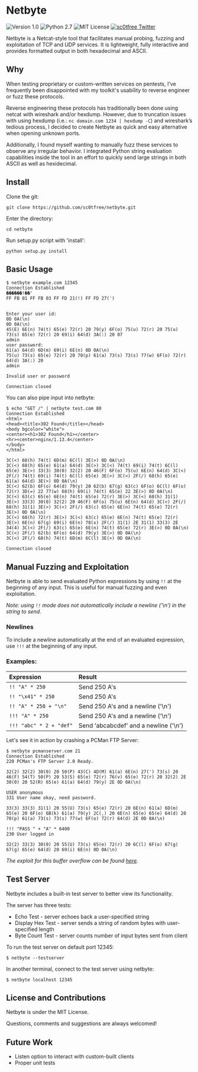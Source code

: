 # Netbyte

![Version 1.0](http://img.shields.io/badge/version-v1.0-orange.svg)
![Python 2.7](http://img.shields.io/badge/python-2.7-blue.svg)
![MIT License](http://img.shields.io/badge/license-MIT%20License-blue.svg)
[![sc0tfree Twitter](http://img.shields.io/twitter/url/http/shields.io.svg?style=social&label=Follow)](https://twitter.com/sc0tfree)

Netbyte is a Netcat-style tool that facilitates manual probing, fuzzing and exploitation of TCP and UDP services.
It is lightweight, fully interactive and provides formatted output in both hexadecimal and ASCII.

## Why

When testing proprietary or custom-written services on pentests, 
I’ve frequently been disappointed with my toolkit's usability to reverse engineer or fuzz these protocols.

Reverse engineering these protocols has traditionally been done using netcat with wireshark and/or hexdump.
However, due to truncation issues with using hexdump (i.e.: `nc domain.com 1234 | hexdump -C`)
and wireshark’s tedious process, I decided to create Netbyte as quick and easy alternative when opening unknown ports.

Additionally, I found myself wanting to manually fuzz these services to observe any irregular behavior. 
I integrated Python string evaluation capabilities inside the tool in an effort to quickly send large strings 
in both ASCII as well as hexidecimal.

## Install

Clone the git:
```
git clone https://github.com/sc0tfree/netbyte.git
```
Enter the directory:
```
cd netbyte
```
Run setup.py script with 'install':
```
python setup.py install
```

## Basic Usage

```
$ netbyte example.com 12345
Connection Established
������!��'
FF FB 01 FF FB 03 FF FD 21(!) FF FD 27(')


Enter your user id:
0D 0A(\n)
0D 0A(\n)
45(E) 6E(n) 74(t) 65(e) 72(r) 20 79(y) 6F(o) 75(u) 72(r) 20 75(u) 73(s) 65(e) 72(r) 20 69(i) 64(d) 3A(:) 20 07
admin
user password:
61(a) 64(d) 6D(m) 69(i) 6E(n) 0D 0A(\n)
75(u) 73(s) 65(e) 72(r) 20 70(p) 61(a) 73(s) 73(s) 77(w) 6F(o) 72(r) 64(d) 3A(:) 20
admin

Invalid user or password

Connection closed
```
You can also pipe input into netbyte:
```
$ echo "GET /" | netbyte test.com 80
Connection Established
<html>
<head><title>302 Found</title></head>
<body bgcolor="white">
<center><h1>302 Found</h1></center>
<hr><center>nginx/1.13.4</center>
</body>
</html>

3C(<) 68(h) 74(t) 6D(m) 6C(l) 3E(>) 0D 0A(\n)
3C(<) 68(h) 65(e) 61(a) 64(d) 3E(>) 3C(<) 74(t) 69(i) 74(t) 6C(l) 65(e) 3E(>) 33(3) 30(0) 32(2) 20 46(F) 6F(o) 75(u) 6E(n) 64(d) 3C(<) 2F(/) 74(t) 69(i) 74(t) 6C(l) 65(e) 3E(>) 3C(<) 2F(/) 68(h) 65(e) 61(a) 64(d) 3E(>) 0D 0A(\n)
3C(<) 62(b) 6F(o) 64(d) 79(y) 20 62(b) 67(g) 63(c) 6F(o) 6C(l) 6F(o) 72(r) 3D(=) 22 77(w) 68(h) 69(i) 74(t) 65(e) 22 3E(>) 0D 0A(\n)
3C(<) 63(c) 65(e) 6E(n) 74(t) 65(e) 72(r) 3E(>) 3C(<) 68(h) 31(1) 3E(>) 33(3) 30(0) 32(2) 20 46(F) 6F(o) 75(u) 6E(n) 64(d) 3C(<) 2F(/) 68(h) 31(1) 3E(>) 3C(<) 2F(/) 63(c) 65(e) 6E(n) 74(t) 65(e) 72(r) 3E(>) 0D 0A(\n)
3C(<) 68(h) 72(r) 3E(>) 3C(<) 63(c) 65(e) 6E(n) 74(t) 65(e) 72(r) 3E(>) 6E(n) 67(g) 69(i) 6E(n) 78(x) 2F(/) 31(1) 2E 31(1) 33(3) 2E 34(4) 3C(<) 2F(/) 63(c) 65(e) 6E(n) 74(t) 65(e) 72(r) 3E(>) 0D 0A(\n)
3C(<) 2F(/) 62(b) 6F(o) 64(d) 79(y) 3E(>) 0D 0A(\n)
3C(<) 2F(/) 68(h) 74(t) 6D(m) 6C(l) 3E(>) 0D 0A(\n)

Connection closed
```

## Manual Fuzzing and Exploitation

Netbyte is able to send evaluated Python expressions by using `!!` at the beginning of any input. This is useful for manual fuzzing and even exploitation.

*Note: using `!!` mode does not automatically include a newline ('\n') in the string to send.*

### Newlines

To include a newline automatically at the end of an evaluated expression, use `!!!` at the beginning of any input.

### Examples:
| Expression                | Result                                |
|:--------------------------|:--------------------------------------|
| `!! "A" * 250`            | Send 250 A's                          |
| `!! "\x41" * 250`         | Send 250 A's                          |
| `!! "A" * 250 + "\n"`     | Send 250 A's and a newline ('\n')     |
| `!!! "A" * 250`           | Send 250 A's and a newline ('\n')     |
| `!!! "abc" * 2 + "def"`   | Send 'abcabcdef' and a newline ('\n') |


Let's see it in action by crashing a PCMan FTP Server:
```
$ netbyte pcmanserver.com 21
Connection Established
220 PCMan's FTP Server 2.0 Ready.

32(2) 32(2) 30(0) 20 50(P) 43(C) 4D(M) 61(a) 6E(n) 27(') 73(s) 20 46(F) 54(T) 50(P) 20 53(S) 65(e) 72(r) 76(v) 65(e) 72(r) 20 32(2) 2E 30(0) 20 52(R) 65(e) 61(a) 64(d) 79(y) 2E 0D 0A(\n)

USER anonymous
331 User name okay, need password.

33(3) 33(3) 31(1) 20 55(U) 73(s) 65(e) 72(r) 20 6E(n) 61(a) 6D(m) 65(e) 20 6F(o) 6B(k) 61(a) 79(y) 2C(,) 20 6E(n) 65(e) 65(e) 64(d) 20 70(p) 61(a) 73(s) 73(s) 77(w) 6F(o) 72(r) 64(d) 2E 0D 0A(\n)

!!! "PASS " + "A" * 6400
230 User logged in

32(2) 33(3) 30(0) 20 55(U) 73(s) 65(e) 72(r) 20 6C(l) 6F(o) 67(g) 67(g) 65(e) 64(d) 20 69(i) 6E(n) 0D 0A(\n)

```

*The exploit for this buffer overflow can be found [here](https://www.exploit-db.com/exploits/27277/).*

## Test Server

Netbyte includes a built-in test server to better view its functionality.

The server has three tests:

* Echo Test - server echoes back a user-specified string
* Display Hex Test - server sends a string of random bytes with user-specified length
* Byte Count Test - server counts number of input bytes sent from client

To run the test server on default port 12345:
```
$ netbyte --testserver
```
In another terminal, connect to the test server using netbyte:
```
$ netbyte localhost 12345
```

## License and Contributions

Netbyte is under the MIT License.

Questions, comments and suggestions are always welcomed!

## Future Work

* Listen option to interact with custom-built clients
* Proper unit tests
